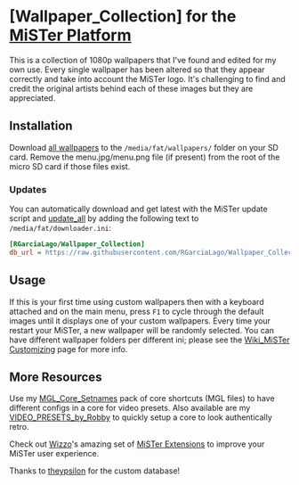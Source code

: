 # [Wallpaper_Collection] for the [MiSTer Platform](https://github.com/MiSTer-devel/Main_MiSTer/wiki)
This is a collection of 1080p wallpapers that I've found and edited for my own use. Every single wallpaper has been altered so that they appear correctly and take into account the MiSTer logo. It's challenging to find and credit the original artists behind each of these images but they are appreciated.


## Installation
Download [all wallpapers](https://github.com/RGarciaLago/Wallpaper_Collection/tree/main/wallpapers) to the `/media/fat/wallpapers/` folder on your SD card. Remove the menu.jpg/menu.png file (if present) from the root of the micro SD card if those files exist.

### Updates
You can automatically download and get latest with the MiSTer update script and [update_all](https://github.com/theypsilon/Update_All_MiSTer) by adding the following text to `/media/fat/downloader.ini`:
```ini
[RGarciaLago/Wallpaper_Collection]
db_url = https://raw.githubusercontent.com/RGarciaLago/Wallpaper_Collection/db/db.json.zip
```


## Usage
If this is your first time using custom wallpapers then with a keyboard attached and on the main menu, press `F1` to cycle through the default images until it displays one of your custom wallpapers. Every time your restart your MiSTer, a new wallpaper will be randomly selected. You can have different wallpaper folders per different ini; please see the [Wiki_MiSTer Customizing](https://github.com/MiSTer-devel/Wiki_MiSTer/wiki/Customizing) page for more info.


## More Resources
Use my [MGL_Core_Setnames](https://github.com/RGarciaLago/MGL_Core_Setnames) pack of core shortcuts (MGL files) to have different configs in a core for video presets. Also available are my [VIDEO_PRESETS_by_Robby](https://github.com/RGarciaLago/VIDEO_PRESETS_by_Robby) to quickly setup a core to look authentically retro.

Check out [Wizzo](https://github.com/wizzomafizzo)'s amazing set of [MiSTer Extensions](https://github.com/wizzomafizzo/mrext) to improve your MiSTer user experience.

Thanks to [theypsilon](https://github.com/theypsilon) for the custom database!
